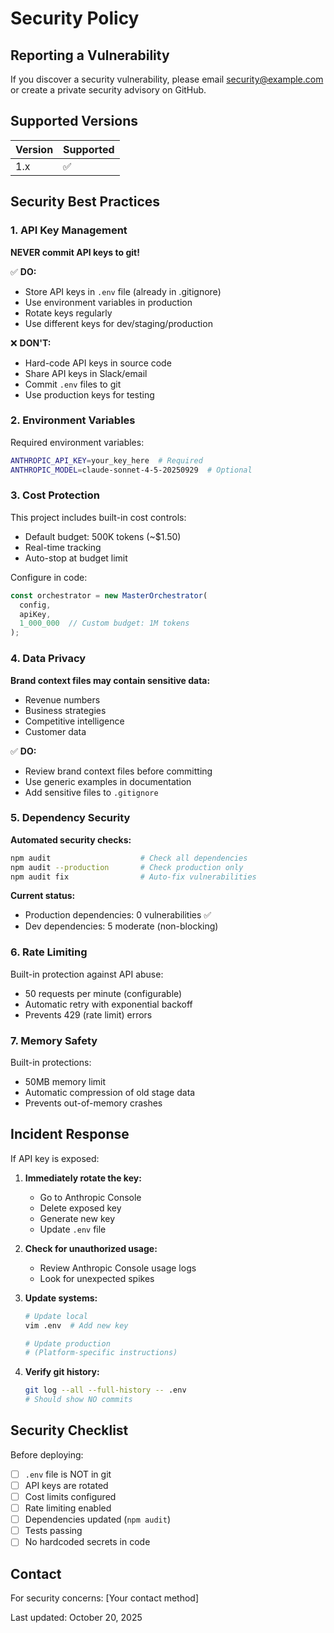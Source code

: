# Security Policy

## Reporting a Vulnerability

If you discover a security vulnerability, please email security@example.com or create a private security advisory on GitHub.

## Supported Versions

| Version | Supported          |
| ------- | ------------------ |
| 1.x     | :white_check_mark: |

## Security Best Practices

### 1. API Key Management

**NEVER commit API keys to git!**

✅ **DO:**
- Store API keys in `.env` file (already in .gitignore)
- Use environment variables in production
- Rotate keys regularly
- Use different keys for dev/staging/production

❌ **DON'T:**
- Hard-code API keys in source code
- Share API keys in Slack/email
- Commit `.env` files to git
- Use production keys for testing

### 2. Environment Variables

Required environment variables:
```bash
ANTHROPIC_API_KEY=your_key_here  # Required
ANTHROPIC_MODEL=claude-sonnet-4-5-20250929  # Optional
```

### 3. Cost Protection

This project includes built-in cost controls:
- Default budget: 500K tokens (~$1.50)
- Real-time tracking
- Auto-stop at budget limit

Configure in code:
```typescript
const orchestrator = new MasterOrchestrator(
  config,
  apiKey,
  1_000_000  // Custom budget: 1M tokens
);
```

### 4. Data Privacy

**Brand context files may contain sensitive data:**
- Revenue numbers
- Business strategies
- Competitive intelligence
- Customer data

✅ **DO:**
- Review brand context files before committing
- Use generic examples in documentation
- Add sensitive files to `.gitignore`

### 5. Dependency Security

**Automated security checks:**
```bash
npm audit                    # Check all dependencies
npm audit --production       # Check production only
npm audit fix                # Auto-fix vulnerabilities
```

**Current status:**
- Production dependencies: 0 vulnerabilities ✅
- Dev dependencies: 5 moderate (non-blocking)

### 6. Rate Limiting

Built-in protection against API abuse:
- 50 requests per minute (configurable)
- Automatic retry with exponential backoff
- Prevents 429 (rate limit) errors

### 7. Memory Safety

Built-in protections:
- 50MB memory limit
- Automatic compression of old stage data
- Prevents out-of-memory crashes

## Incident Response

If API key is exposed:

1. **Immediately rotate the key:**
   - Go to Anthropic Console
   - Delete exposed key
   - Generate new key
   - Update `.env` file

2. **Check for unauthorized usage:**
   - Review Anthropic Console usage logs
   - Look for unexpected spikes

3. **Update systems:**
   ```bash
   # Update local
   vim .env  # Add new key
   
   # Update production
   # (Platform-specific instructions)
   ```

4. **Verify git history:**
   ```bash
   git log --all --full-history -- .env
   # Should show NO commits
   ```

## Security Checklist

Before deploying:

- [ ] `.env` file is NOT in git
- [ ] API keys are rotated
- [ ] Cost limits configured
- [ ] Rate limiting enabled
- [ ] Dependencies updated (`npm audit`)
- [ ] Tests passing
- [ ] No hardcoded secrets in code

## Contact

For security concerns: [Your contact method]

Last updated: October 20, 2025

